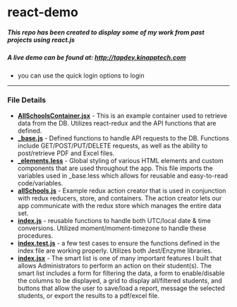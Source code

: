 # react-demo
##### This repo has been created to display some of my work from past projects using react.js
##### A live demo can be found at: http://tapdev.kinapptech.com
 - you can use the quick login options to login
 
 ---
### File Details
 - [**AllSchoolsContainer.jsx**](https://github.com/william13murphy/react-demo/blob/master/AllSchoolsContainer.jsx) - This is an example container used to retrieve data from the DB. Utilizes react-redux and the API functions that are defined.
 - [**_base.js**](https://github.com/william13murphy/react-demo/blob/master/_base.js) - Defined functions to handle API requests to the DB. Functions include GET/POST/PUT/DELETE requests, as well as the ability to post/retrieve PDF and Excel files.
 - [**_elements.less**](https://github.com/william13murphy/react-demo/blob/master/_elements.less) - Global styling of various HTML elements and custom components that are used throughout the app. This file imports the variables used in _base.less which allows for reusable and easy-to-read code/variables.
 - [**allSchools.js**](https://github.com/william13murphy/react-demo/blob/master/allSchools.js) - Example redux action creator that is used in conjunction with redux reducers, store, and containers. The action creator lets our app communicate with the redux store which manages the entire data set.
 - [**index.js**](https://github.com/william13murphy/react-demo/blob/master/index.js) - reusable functions to handle both UTC/local date & time conversions. Utilized moment/moment-timezone to handle these procedures.
 - [**index.test.js**](https://github.com/william13murphy/react-demo/blob/master/index.test.js) - a few test cases to ensure the functions defined in the index file are working properly. Utilizes both Jest/Enzyme libraries.
 - [**index.jsx**](https://github.com/william13murphy/react-demo/blob/master/index.jsx) - The smart list is one of many important features I built that allows Administrators to perform an action on their student(s). The smart list includes a form for filtering the data, a form to enable/disable the columns to be displayed, a grid to display all/filtered students, and buttons that allow the user to save/load a report, message the selected students, or export the results to a pdf/excel file.
